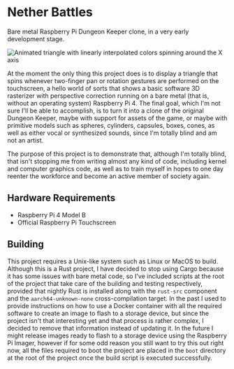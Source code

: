 # Nether Battles

Bare metal Raspberry Pi Dungeon Keeper clone, in a very early development stage.

![Animated triangle with linearly interpolated colors spinning around the X axis](../../raw/main/triangle.gif)

At the moment the only thing this project does is to display a triangle that spins whenever two-finger pan or rotation gestures are performed on the touchscreen, a hello world of sorts that shows a basic software 3D rasterizer with perspective correction running on a bare metal (that is, without an operating system) Raspberry Pi 4.  The final goal, which I'm not sure I'll be able to accomplish, is to turn it into a clone of the original Dungeon Keeper, maybe with support for assets of the game, or maybe with primitive models such as spheres, cylinders, capsules, boxes, cones, as well as either vocal or synthesized sounds, since I'm totally blind and am not an artist.

The purpose of this project is to demonstrate that, although I'm totally blind, that isn't stopping me from writing almost any kind of code, including kernel and computer graphics code, as well as to train myself in hopes to one day reenter the workforce and become an active member of society again.

## Hardware Requirements

* Raspberry Pi 4 Model B
* Official Raspberry Pi Touchscreen

## Building

This project requires a Unix-like system such as Linux or MacOS to build.  Although this is a Rust project, I have decided to stop using Cargo because  it has some issues with bare metal code, so I've included scripts at the root of the project that take care of the building and testing respectively, provided that nightly Rust is installed along with the `rust-src` component and the `aarch64-unknown-none` cross-compilation target.  In the past I used to provide instructions on how to use a Docker container with all the required software to create an image to flash to a storage device, but since the project isn't that interesting yet and that process is rather complex, I decided to remove that information instead of updating it.  In the future I might release images ready to flash to a storage device using the Raspberry Pi Imager, however if for some odd reason you still want to try this out right now, all the files required to boot the project are placed in the `boot` directory at the root of the project once the build script is executed successfully.
